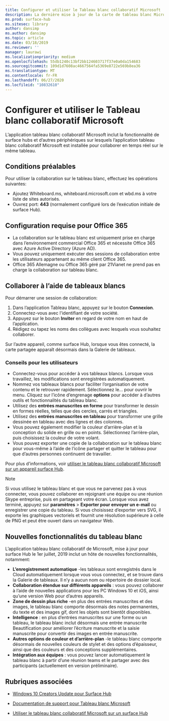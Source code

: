 ```yaml
---
title: Configurer et utiliser le Tableau blanc collaboratif Microsoft
description: La dernière mise à jour de la carte de tableau blanc Microsoft inclut la possibilité de collaborer en temps réel sur deux moyeux de surface dans le même tableau.
ms.prod: surface-hub
ms.sitesec: library
author: dansimp
ms.author: dansimp
ms.topic: article
ms.date: 03/18/2019
ms.reviewer: ''
manager: laurawi
ms.localizationpriority: medium
ms.openlocfilehash: 55db1240c13bf2bb124603717f37e0a0da154683
ms.sourcegitcommit: 109d1d7608ac4667564fa5369e8722e569b8ea36
ms.translationtype: MT
ms.contentlocale: fr-FR
ms.lasthandoff: 06/27/2020
ms.locfileid: "10832610"
---
```

# Configurer et utiliser le Tableau blanc collaboratif Microsoft

L’application tableau blanc collaboratif Microsoft inclut la fonctionnalité de surface hubs et d’autres périphériques sur lesquels l’application tableau blanc collaboratif Microsoft est installée pour collaborer en temps réel sur le même tableau.

## Conditions préalables

Pour utiliser la collaboration sur le tableau blanc, effectuez les opérations suivantes:

- Ajoutez Whiteboard.ms, whiteboard.microsoft.com et wbd.ms à votre liste de sites autorisés.
- Ouvrez port: **443** (normalement configuré lors de l’exécution initiale de surface Hub).

## Configuration requise pour Office 365

- La collaboration sur le tableau blanc est uniquement prise en charge dans l’environnement commercial Office 365 et nécessite Office 365 avec Azure Active Directory (Azure AD).
- Vous pouvez uniquement exécuter des sessions de collaboration entre les utilisateurs appartenant au même client Office 365.
- Office 365 Allemagne ou Office 365 géré par 21Vianet ne prend pas en charge la collaboration sur tableau blanc.

## Collaborer à l’aide de tableaux blancs

Pour démarrer une session de collaboration:

1. Dans l’application Tableau blanc, appuyez sur le bouton **Connexion**.
2. Connectez-vous avec l'identifiant de votre société.
3. Appuyez sur le bouton **Inviter** en regard de votre nom en haut de l’application.
4. Rédigez ou tapez les noms des collègues avec lesquels vous souhaitez collaborer.

Sur l’autre appareil, comme surface Hub, lorsque vous êtes connecté, la carte partagée apparaît désormais dans la Galerie de tableaux.

### Conseils pour les utilisateurs
- Connectez-vous pour accéder à vos tableaux blancs. Lorsque vous travaillez, les modifications sont enregistrées automatiquement.
- Nommez vos tableaux blancs pour faciliter l’organisation de votre contenu et le retrouver rapidement. Sélectionnez le... pour ouvrir le menu. Cliquez sur l’icône d’engrenage **options** pour accéder à d’autres outils et fonctionnalités du tableau blanc.
- Utilisez des **entrées manuscrites en forme** pour transformer le dessin en formes réelles, telles que des cercles, carrés et triangles.
- Utilisez des **entrées manuscrites en tableau** pour transformer une grille dessinée en tableau avec des lignes et des colonnes.
- Vous pouvez également modifier la couleur d’arrière-plan et la conception du solide en grille ou en points. Sélectionnez l’arrière-plan, puis choisissez la couleur de votre volant.
- Vous pouvez exporter une copie de la collaboration sur le tableau blanc pour vous-même à l’aide de l’icône partager et quitter le tableau pour que d’autres personnes continuent de travailler.

Pour plus d’informations, voir [utiliser le tableau blanc collaboratif Microsoft sur un appareil surface Hub](https://support.office.com/article/use-microsoft-whiteboard-on-a-surface-hub-5c594985-129d-43f9-ace5-7dee96f7621d).

> [!NOTE]
>  Si vous utilisez le tableau blanc et que vous ne parvenez pas à vous connecter, vous pouvez collaborer en rejoignant une équipe ou une réunion Skype entreprise, puis en partageant votre écran. Lorsque vous avez terminé, appuyez sur **paramètres**  >  **Exporter pour envoyer un e-mail** ou enregistrer une copie du tableau. Si vous choisissez d’exporter vers SVG, il exporte les graphiques vectoriels et fournit une résolution supérieure à celle de PNG et peut être ouvert dans un navigateur Web.

## Nouvelles fonctionnalités du tableau blanc

L’application tableau blanc collaboratif de Microsoft, mise à jour pour surface Hub le 1er juillet, 2019 inclut un hôte de nouvelles fonctionnalités, notamment:

- **L’enregistrement automatique** -les tableaux sont enregistrés dans le Cloud automatiquement lorsque vous vous connectez, et se trouve dans la Galerie de tableaux. Il n’y a aucun nom ou répertoire de dossier local.
- **Collaboration étendue sur différents appareils** : vous pouvez collaborer à l’aide de nouvelles applications pour les PC Windows 10 et iOS, ainsi qu’une version Web pour d’autres appareils.
- **Zone de dessin plus riche** -en plus des entrées manuscrites et des images, le tableau blanc comporte désormais des notes permanentes, du texte et des images gif, dont les objets sont bientôt disponibles.
- **Intelligence** : en plus d’entrées manuscrites sur une forme ou un tableau, le tableau blanc inclut désormais une entrée manuscrite Beautification pour améliorer l’écriture manuscrite et la saisie manuscrite pour convertir des images en entrée manuscrite.
- **Autres options de couleur et d’arrière-plan** -le tableau blanc comporte désormais de nouvelles couleurs de stylet et des options d’épaisseur, ainsi que des couleurs et des conceptions supplémentaires.
- **Intégration aux équipes** : vous pouvez lancer automatiquement le tableau blanc à partir d’une réunion teams et le partager avec des participants (actuellement en version préliminaire).


## Rubriques associées

- [Windows 10 Creators Update pour Surface Hub](https://www.microsoft.com/surface/support/surface-hub/windows-10-creators-update-surface-hub)

- [Documentation de support pour Tableau blanc Microsoft](https://support.office.com/article/Whiteboard-Help-0c0f2aa0-b1bb-491c-b814-fd22de4d7c01)

- [Utiliser le tableau blanc collaboratif Microsoft sur un surface Hub](https://support.office.com/article/use-microsoft-whiteboard-on-a-surface-hub-5c594985-129d-43f9-ace5-7dee96f7621d)
